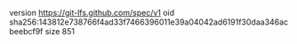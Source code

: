 version https://git-lfs.github.com/spec/v1
oid sha256:143812e738766f4ad33f7466396011e39a04042ad6191f30daa346acbeebcf9f
size 851
